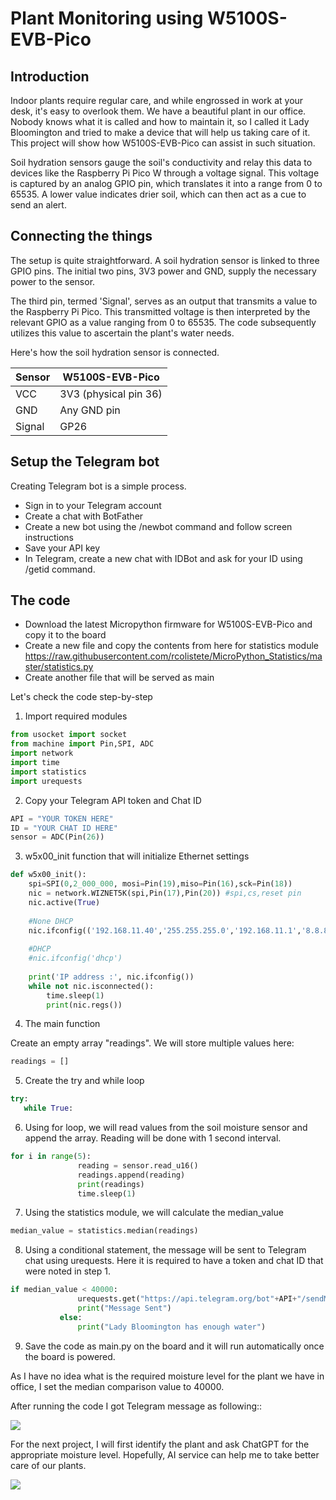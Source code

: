 # Plant Monitoring using W5100S-EVB-Pico

## Introduction

Indoor plants require regular care, and while engrossed in work at your desk, it's easy to overlook them. We have a beautiful plant in our office. Nobody knows what it is called and how to maintain it, so I called it Lady Bloomington and tried to make a device that will help us taking care of it. This project will show how W5100S-EVB-Pico can assist in such situation.

Soil hydration sensors gauge the soil's conductivity and relay this data to devices like the Raspberry Pi Pico W through a voltage signal. This voltage is captured by an analog GPIO pin, which translates it into a range from 0 to 65535. A lower value indicates drier soil, which can then act as a cue to send an alert.

## Connecting the things

The setup is quite straightforward. A soil hydration sensor is linked to three GPIO pins. The initial two pins, 3V3 power and GND, supply the necessary power to the sensor.

The third pin, termed 'Signal', serves as an output that transmits a value to the Raspberry Pi Pico. This transmitted voltage is then interpreted by the relevant GPIO as a value ranging from 0 to 65535. The code subsequently utilizes this value to ascertain the plant's water needs.

Here's how the soil hydration sensor is connected.

| Sensor | W5100S-EVB-Pico |
|--------|-----------------|
| VCC | 3V3 (physical pin 36) |
| GND | Any GND pin |
| Signal | GP26 |


## Setup the Telegram bot

Creating Telegram bot is a simple process.

* Sign in to your Telegram account
* Create a chat with BotFather
* Create a new bot using the /newbot command and follow screen instructions
* Save your API key
* In Telegram, create a new chat with IDBot and ask for your ID using /getid command.

## The code

* Download the latest Micropython firmware for W5100S-EVB-Pico and copy it to the board
* Create a new file and copy the contents from here for statistics module
https://raw.githubusercontent.com/rcolistete/MicroPython_Statistics/master/statistics.py
* Create another file that will be served as main

Let's check the code step-by-step

1. Import required modules
```python
from usocket import socket
from machine import Pin,SPI, ADC
import network
import time
import statistics
import urequests
```

2. Copy your Telegram API token and Chat ID

```python
API = "YOUR TOKEN HERE"
ID = "YOUR CHAT ID HERE"
sensor = ADC(Pin(26))
```

3. w5x00_init function that will initialize Ethernet settings
```python
def w5x00_init():
    spi=SPI(0,2_000_000, mosi=Pin(19),miso=Pin(16),sck=Pin(18))
    nic = network.WIZNET5K(spi,Pin(17),Pin(20)) #spi,cs,reset pin
    nic.active(True)
    
    #None DHCP
    nic.ifconfig(('192.168.11.40','255.255.255.0','192.168.11.1','8.8.8.8'))
    
    #DHCP
    #nic.ifconfig('dhcp')
    
    print('IP address :', nic.ifconfig())
    while not nic.isconnected():
        time.sleep(1)
        print(nic.regs())
```
4. The main function

Create an empty array "readings". We will store multiple values here:
```python
readings = []
```
5. Create the try and while loop
```python
try:
   while True:
```
6. Using for loop, we will read values from the soil moisture sensor and append the array. Reading will be done with 1 second interval.
```python
for i in range(5):
               reading = sensor.read_u16()
               readings.append(reading)
               print(readings) 
               time.sleep(1)
```
7. Using the statistics module, we will calculate the median_value
```python
median_value = statistics.median(readings)
```
8. Using a conditional statement, the message will be sent to Telegram chat using urequests. Here it is required to have a token and chat ID that were noted in step 1.
```python
if median_value < 40000:
               urequests.get("https://api.telegram.org/bot"+API+"/sendMessage?text=Lady Bloomington is thirsty&chat_id="+ID)
               print("Message Sent")
           else:
               print("Lady Bloomington has enough water")
```
9. Save the code as main.py on the board and it will run automatically once the board is powered.

As I have no idea what is the required moisture level for the plant we have in office, I set the median comparison value to 40000.

After running the code I got Telegram message as following::

![](img/telegram-screenshot.png)

For the next project, I will first identify the plant and ask ChatGPT for the appropriate moisture level. Hopefully, AI service can help me to take better care of our plants.

![](img/plant-monitoring.jpg)